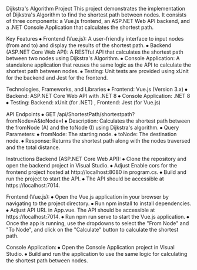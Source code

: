 Dijkstra's Algorithm Project
This project demonstrates the implementation of Dijkstra's Algorithm to find the shortest path between nodes. It consists of three components: a Vue.js frontend, an ASP.NET Web API backend, and a .NET Console Application that calculates the shortest path.

Key Features
⦁ Frontend (Vue.js): A user-friendly interface to input nodes (from and to) and display the results of the shortest path.
⦁ Backend (ASP.NET Core Web API): A RESTful API that calculates the shortest path between two nodes using Dijkstra's Algorithm.
⦁ Console Application: A standalone application that reuses the same logic as the API to calculate the shortest path between nodes.
⦁ Testing: Unit tests are provided using xUnit for the backend and Jest for the frontend.

Technologies, Frameworks, and Libraries
⦁ Frontend: Vue.js (Version 3.x)
⦁ Backend: ASP.NET Core Web API with .NET 8
⦁ Console Application: .NET 8
⦁ Testing: Backend: xUnit (for .NET) , Frontend: Jest (for Vue.js)

API Endpoints
⦁ GET /api/ShortestPath/shortestpath?fromNode=A&toNode=I
⦁ Description: Calculates the shortest path between the fromNode (A) and the toNode (I)     using Dijkstra's algorithm.
⦁ Query Parameters:
⦁ fromNode: The starting node.
⦁ toNode: The destination node.
⦁ Response: Returns the shortest path along with the nodes traversed and the total distance.

Instructions
Backend (ASP.NET Core Web API):
⦁ Clone the repository and open the backend project in Visual Studio.
⦁ Adjust Enable cors for the frontend project hosted at http://localhost:8080 in program.cs.
⦁ Build and run the project to start the API.
⦁ The API should be accessible at https://localhost:7014.

Frontend (Vue.js):
⦁ Open the Vue.js application in your browser by navigating to the project directory.
⦁ Run npm install to install dependencies.
⦁ Adjust API URL in App.vue. The API should be accessible at https://localhost:7014.
⦁ Run npm run serve to start the Vue.js application.
⦁ Once the app is running, use the dropdowns to select the "From Node" and "To Node", and click on the "Calculate" button to calculate the shortest path.

Console Application:
⦁ Open the Console Application project in Visual Studio.
⦁ Build and run the application to use the same logic for calculating the shortest path between nodes.